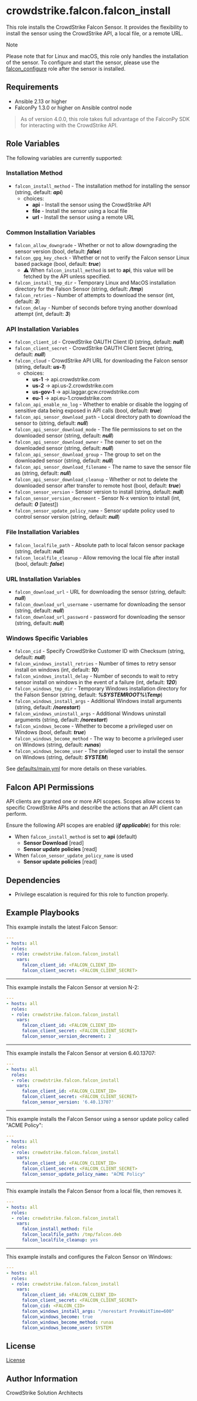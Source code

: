 # crowdstrike.falcon.falcon_install

This role installs the CrowdStrike Falcon Sensor. It provides the flexibility to install the sensor using the CrowdStrike API, a local file, or a remote URL.

> [!NOTE]
> Please note that for Linux and macOS, this role only handles the installation of the sensor. To configure and start the sensor, please use the [falcon_configure](../falcon_configure/) role after the sensor is installed.

## Requirements

- Ansible 2.13 or higher
- FalconPy 1.3.0 or higher on Ansible control node

> As of version 4.0.0, this role takes full advantage of the FalconPy SDK for interacting with the CrowdStrike API.

## Role Variables

The following variables are currently supported:

### Installation Method

- `falcon_install_method` - The installation method for installing the sensor (string, default: ***api***)
  - choices:
    - **api** - Install the sensor using the CrowdStrike API
    - **file** - Install the sensor using a local file
    - **url** - Install the sensor using a remote URL

### Common Installation Variables

- `falcon_allow_downgrade` - Whether or not to allow downgrading the sensor version (bool, default: ***false***)
- `falcon_gpg_key_check` - Whether or not to verify the Falcon sensor Linux based package (bool, default: ***true***)
  - :warning: When `falcon_install_method` is set to **api**, this value will be fetched by the API unless specified.
- `falcon_install_tmp_dir` - Temporary Linux and MacOS installation directory for the Falson Sensor (string, default: ***/tmp***)
- `falcon_retries` - Number of attempts to download the sensor (int, default: ***3***)
- `falcon_delay` - Number of seconds before trying another download attempt (int, default: ***3***)

### API Installation Variables

- `falcon_client_id` - CrowdStrike OAUTH Client ID (string, default: ***null***)
- `falcon_client_secret` - CrowdStrike OAUTH Client Secret (string, default: ***null***)
- `falcon_cloud` - CrowdStrike API URL for downloading the Falcon sensor (string, default: ***us-1***)
  - choices:
    - **us-1** -> api.crowdstrike.com
    - **us-2** -> api.us-2.crowdstrike.com
    - **us-gov-1** -> api.laggar.gcw.crowdstrike.com
    - **eu-1** -> api.eu-1.crowdstrike.com
- `falcon_api_enable_no_log` - Whether to enable or disable the logging of sensitive data being exposed in API calls (bool, default: ***true***)
- `falcon_api_sensor_download_path` - Local directory path to download the sensor to (string, default: ***null***)
- `falcon_api_sensor_download_mode` - The file permissions to set on the downloaded sensor (string, default: ***null***)
- `falcon_api_sensor_download_owner` - The owner to set on the downloaded sensor (string, default: ***null***)
- `falcon_api_sensor_download_group` - The group to set on the downloaded sensor (string, default: ***null***)
- `falcon_api_sensor_download_filename` - The name to save the sensor file as (string, default: ***null***)
- `falcon_api_sensor_download_cleanup` - Whether or not to delete the downloaded sensor after transfer to remote host (bool, default: ***true***)
- `falcon_sensor_version` - Sensor version to install (string, default: ***null***)
- `falcon_sensor_version_decrement` - Sensor N-x version to install (int, default: ***0*** [latest])
- `falcon_sensor_update_policy_name` - Sensor update policy used to control sensor version (string, default: ***null***)

### File Installation Variables

- `falcon_localfile_path` - Absolute path to local falcon sensor package (string, default: ***null***)
- `falcon_localfile_cleanup` - Allow removing the local file after install (bool, default: ***false***)

### URL Installation Variables

- `falcon_download_url` - URL for downloading the sensor (string, default: ***null***)
- `falcon_download_url_username` - username for downloading the sensor (string, default: ***null***)
- `falcon_download_url_password` - password for downloading the sensor (string, default: ***null***)

### Windows Specific Variables

- `falcon_cid` - Specify CrowdStrike Customer ID with Checksum (string, default: ***null***)
- `falcon_windows_install_retries` - Number of times to retry sensor install on windows (int, default: ***10***)
- `falcon_windows_install_delay` - Number of seconds to wait to retry sensor install on windows in the event of a failure (int, default: ***120***)
- `falcon_windows_tmp_dir` - Temporary Windows installation directory for the Falson Sensor (string, default: ***%SYSTEMROOT%\\Temp***)
- `falcon_windows_install_args` - Additional Windows install arguments (string, default: ***/norestart***)
- `falcon_windows_uninstall_args` - Additional Windows uninstall arguments (string, default: ***/norestart***)
- `falcon_windows_become` - Whether to become a privileged user on Windows (bool, default: ***true***)
- `falcon_windows_become_method` - The way to become a privileged user on Windows (string, default: ***runas***)
- `falcon_windows_become_user` - The privileged user to install the sensor on Windows (string, default: ***SYSTEM***)

See [defaults/main.yml](defaults/main.yml) for more details on these variables.

## Falcon API Permissions

API clients are granted one or more API scopes. Scopes allow access to specific CrowdStrike APIs and describe the actions that an API client can perform.

Ensure the following API scopes are enabled (***if applicable***) for this role:

- When `falcon_install_method` is set to **api** (default)
  - **Sensor Download** [read]
  - **Sensor update policies** [read]
- When `falcon_sensor_update_policy_name` is used
  - **Sensor update policies** [read]

## Dependencies

- Privilege escalation is required for this role to function properly.

## Example Playbooks

This example installs the latest Falcon Sensor:

```yaml
---
- hosts: all
  roles:
  - role: crowdstrike.falcon.falcon_install
    vars:
      falcon_client_id: <FALCON_CLIENT_ID>
      falcon_client_secret: <FALCON_CLIENT_SECRET>
```

----------

This example installs the Falcon Sensor at version N-2:

```yaml
---
- hosts: all
  roles:
  - role: crowdstrike.falcon.falcon_install
    vars:
      falcon_client_id: <FALCON_CLIENT_ID>
      falcon_client_secret: <FALCON_CLIENT_SECRET>
      falcon_sensor_version_decrement: 2
```

----------

This example installs the Falcon Sensor at version 6.40.13707:

```yaml
---
- hosts: all
  roles:
  - role: crowdstrike.falcon.falcon_install
    vars:
      falcon_client_id: <FALCON_CLIENT_ID>
      falcon_client_secret: <FALCON_CLIENT_SECRET>
      falcon_sensor_version: '6.40.13707'
```

----------

This example installs the Falcon Sensor using a sensor update policy called "ACME Policy":

```yaml
---
- hosts: all
  roles:
  - role: crowdstrike.falcon.falcon_install
    vars:
      falcon_client_id: <FALCON_CLIENT_ID>
      falcon_client_secret: <FALCON_CLIENT_SECRET>
      falcon_sensor_update_policy_name: "ACME Policy"
```

----------

This example installs the Falcon Sensor from a local file, then removes it.

```yaml
---
- hosts: all
  roles:
  - role: crowdstrike.falcon.falcon_install
    vars:
      falcon_install_method: file
      falcon_localfile_path: /tmp/falcon.deb
      falcon_localfile_cleanup: yes
```

----------

This example installs and configures the Falcon Sensor on Windows:

```yaml
---
- hosts: all
  roles:
  - role: crowdstrike.falcon.falcon_install
    vars:
      falcon_client_id: <FALCON_CLIENT_ID>
      falcon_client_secret: <FALCON_CLIENT_SECRET>
      falcon_cid: <FALCON_CID>
      falcon_windows_install_args: "/norestart ProvWaitTime=600"
      falcon_windows_become: true
      falcon_windows_become_method: runas
      falcon_windows_become_user: SYSTEM
```

## License

[License](https://github.com/crowdstrike/ansible_collection_falcon/blob/main/LICENSE)

## Author Information

CrowdStrike Solution Architects
